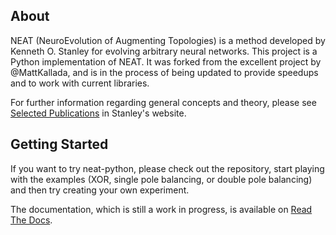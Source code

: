 ## About ##

NEAT (NeuroEvolution of Augmenting Topologies) is a method developed by Kenneth O. Stanley for evolving arbitrary neural networks. This project is a Python implementation of NEAT.  It was forked from the excellent project by @MattKallada, and is in the process of being updated to provide speedups and to work with current libraries.

For further information regarding general concepts and theory, please see [Selected Publications](http://www.cs.ucf.edu/~kstanley/#publications) in Stanley's website.


## Getting Started ##

If you want to try neat-python, please check out the repository, start playing with the examples (XOR, single pole balancing, or double pole balancing) and then try creating your own experiment.

The documentation, which is still a work in progress, is available on [Read The Docs](http://neat-python.readthedocs.org/en/latest/).